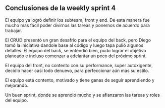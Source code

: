 ## Conclusiones de la weekly sprint 4

El equipo ya logró definir los subteam, front y end. De esta manera fue mucho mas fácil poder divirnos las tareas y ponernos de acuerdo para trabajar.

El CRUD presentó un gran desafrío para el equipo del back, pero Diego tomó la iniciativa dandole base al código y luego tapa pulió algunos detalles. El equipo
del back, se entendió bien, pudo lograr el objetivo planeado e incluso comenzar a adelantar un poco del próximo sprint.

El equipo del front, no contento con su performance, super autoxigente, decidió hacer casi todo denuevo, para perfeccionar aún mas su estilo.

El equipo está contento, motivado y tiene ganas de seguir aprendiendo y mejorando. 

Un buen sprint, donde se aprendió mucho y se afianzaron las tareas y roles del equipo.
